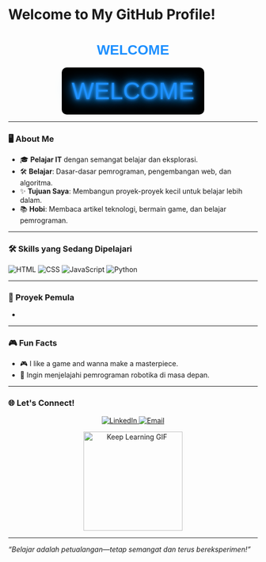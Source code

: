 # Welcome to My GitHub Profile!

<div align="center">

  <h1 style="color: #1e90ff; font-family: 'Orbitron', sans-serif;">WELCOME</h1>

  <style>
    @keyframes futuristicGlow {
        0% { text-shadow: 0 0 5px #1e90ff, 0 0 10px #1e90ff, 0 0 20px #1e90ff, 0 0 30px #1e90ff; }
        50% { text-shadow: 0 0 10px #00f5ff, 0 0 20px #00f5ff, 0 0 40px #00f5ff, 0 0 50px #00f5ff; }
        100% { text-shadow: 0 0 5px #1e90ff, 0 0 10px #1e90ff, 0 0 20px #1e90ff, 0 0 30px #1e90ff; }
    }

    .futuristic {
        font-size: 3rem;
        font-family: 'Orbitron', sans-serif;
        color: #1e90ff;
        animation: futuristicGlow 2s infinite;
        background-color: black;
        padding: 20px;
        border-radius: 10px;
        display: inline-block;
        cursor: pointer;
        transition: all 0.5s ease-in-out;
    }

    .futuristic:active {
        color: #00ffcc;
        background-color: #1e1e1e;
        text-shadow: 0 0 20px #00ffcc, 0 0 40px #00ffcc, 0 0 60px #00ffcc;
        transform: scale(1.1);
    }
  </style>

  <div class="futuristic" onclick="alert('You pressed WELCOME!')">WELCOME</div>

</div>

---

### 🖥️ About Me

- 🎓 **Pelajar IT** dengan semangat belajar dan eksplorasi.
- 🛠️ **Belajar**: Dasar-dasar pemrograman, pengembangan web, dan algoritma.
- ✨ **Tujuan Saya**: Membangun proyek-proyek kecil untuk belajar lebih dalam.
- 📚 **Hobi**: Membaca artikel teknologi, bermain game, dan belajar pemrograman.

---

### 🛠️ Skills yang Sedang Dipelajari

![HTML](https://img.shields.io/badge/HTML5-E34F26?style=for-the-badge&logo=html5&logoColor=white)
![CSS](https://img.shields.io/badge/CSS3-1572B6?style=for-the-badge&logo=css3&logoColor=white)
![JavaScript](https://img.shields.io/badge/JavaScript-F7DF1E?style=for-the-badge&logo=javascript&logoColor=black)
![Python](https://img.shields.io/badge/Python-3776AB?style=for-the-badge&logo=python&logoColor=white)

---

### 🚀 Proyek Pemula

-
---

### 🎮 Fun Facts

- 🎮 I like a game and wanna make a masterpiece.
- 🤖 Ingin menjelajahi pemrograman robotika di masa depan.

---

### 🌐 Let's Connect!

<p align="center">
  <a href="https://linkedin.com/in/[linkedin_profile]" target="_blank">
    <img src="https://img.shields.io/badge/LinkedIn-0A66C2?style=for-the-badge&logo=linkedin&logoColor=white" alt="LinkedIn"/>
  </a>
  <a href="mailto:[email_address]">
    <img src="https://img.shields.io/badge/Email-D14836?style=for-the-badge&logo=gmail&logoColor=white" alt="Email"/>
  </a>
</p>

<p align="center">
  <img src="https://media.giphy.com/media/RbDKaczqWovIugyJmW/giphy.gif" width="200" alt="Keep Learning GIF"/>
</p>

---

_“Belajar adalah petualangan—tetap semangat dan terus bereksperimen!”_
